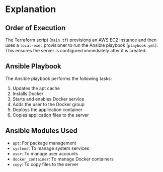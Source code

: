 # Explanation

## Order of Execution
The Terraform script (`main.tf`) provisions an AWS EC2 instance and then uses a `local-exec` provisioner to run the Ansible playbook (`playbook.yml`). This ensures the server is configured immediately after it is created.

## Ansible Playbook
The Ansible playbook performs the following tasks:
1. Updates the apt cache
2. Installs Docker
3. Starts and enables Docker service
4. Adds the user to the Docker group
5. Deploys the application container
6. Copies application files to the server

## Ansible Modules Used
- `apt`: For package management
- `systemd`: To manage system services
- `user`: To manage user accounts
- `docker_container`: To manage Docker containers
- `copy`: To copy files to the server